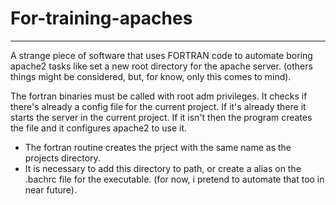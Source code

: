 # For-training-apaches
---

A strange piece of software that uses FORTRAN code to automate boring apache2 tasks like set a new root directory for the apache server. (others things might be considered, but, for know, only this comes to mind).

The fortran binaries must be called with root adm privileges. It checks if there's already a config file for the current project. If it's already there it starts the server in the current project. If it isn't then the program creates the file and it configures apache2 to use it.

- The fortran routine creates the prject with the same name as the projects directory.
- It is necessary to add this directory to path, or create a alias on the .bachrc file for the executable. (for now, i pretend to automate that too in near future). 
